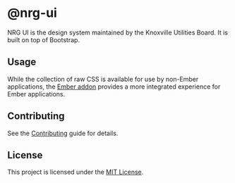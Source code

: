 # @nrg-ui

NRG UI is the design system maintained by the Knoxville Utilities Board. It is built on top of Bootstrap.

## Usage

While the collection of raw CSS is available for use by non-Ember applications, the [Ember addon](./packages/ember/) provides a more integrated experience for Ember applications.

## Contributing

See the [Contributing](CONTRIBUTING.md) guide for details.

## License

This project is licensed under the [MIT License](LICENSE.md).
